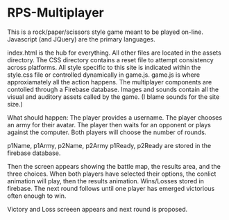 # RPS-Multiplayer

This is a rock/paper/scissors style game meant to be played on-line.
Javascript (and JQuery) are the primary languages. 

index.html is the hub for everything. All other files are located in the assets directory.
The CSS directory contains a reset file to attempt consistency across platforms.
All style specific to this site is indicated within the style.css file or controlled dynamically in game.js.
game.js is where approxiamately all the action happens.
The multiplayer components are contolled through a Firebase database.
Images and sounds contain all the visual and auditory assets called by the game. (I blame sounds for the site size.)

What should happen:
The player provides a username.
The player chooses an army for their avatar.
The player then waits for an opponent or plays against the computer.
Both players will choose the number of rounds.

p1Name, p1Army, p2Name, p2Army p1Ready, p2Ready are stored in the firebase database.

Then the screen appears showing the battle map, the results area, and the three choices.
When both players have selected their options, the conlict animation will play, then the results animation.
Wins/Losses stored in firebase.
The next round follows until one player has emerged victorious often enough to win.

Victory and Loss screeen appears and next round is proposed.



